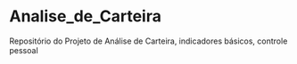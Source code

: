 # Analise_de_Carteira
Repositório do Projeto de Análise de Carteira, indicadores básicos, controle pessoal
